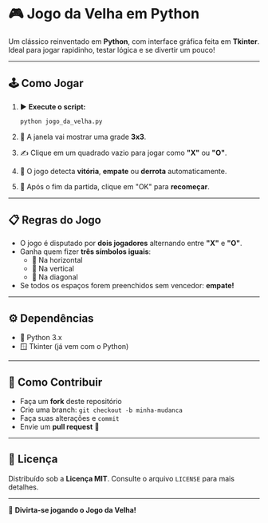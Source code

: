 # 🎮 Jogo da Velha em Python

Um clássico reinventado em **Python**, com interface gráfica feita em **Tkinter**. Ideal para jogar rapidinho, testar lógica e se divertir um pouco!

---

## 🕹️ Como Jogar

1. ▶️ **Execute o script:**

   ```bash
   python jogo_da_velha.py
   ```

2. 🧠 A janela vai mostrar uma grade **3x3**.
3. ✍️ Clique em um quadrado vazio para jogar como **"X"** ou **"O"**.
4. 🏁 O jogo detecta **vitória**, **empate** ou **derrota** automaticamente.
5. 🔄 Após o fim da partida, clique em "OK" para **recomeçar**.

---

## 📋 Regras do Jogo

- O jogo é disputado por **dois jogadores** alternando entre **"X"** e **"O"**.
- Ganha quem fizer **três símbolos iguais**:
  - 🔹 Na horizontal
  - 🔹 Na vertical
  - 🔹 Na diagonal
- Se todos os espaços forem preenchidos sem vencedor: **empate!**

---

## ⚙️ Dependências

- 🐍 Python 3.x
- 🪟 Tkinter (já vem com o Python)

---

## 🤝 Como Contribuir

- Faça um **fork** deste repositório
- Crie uma branch: `git checkout -b minha-mudanca`
- Faça suas alterações e `commit`
- Envie um **pull request** 🚀

---

## 📄 Licença

Distribuído sob a **Licença MIT**. Consulte o arquivo `LICENSE` para mais detalhes.

---

🎯 **Divirta-se jogando o Jogo da Velha!**

